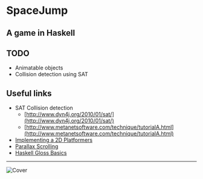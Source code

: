 # SpaceJump
A game in Haskell
---

## TODO
* Animatable objects
* Collision detection using SAT

## Useful links
- SAT Collision detection
  * [http://www.dyn4j.org/2010/01/sat/](http://www.dyn4j.org/2010/01/sat/)
  * [http://www.metanetsoftware.com/technique/tutorialA.html](http://www.metanetsoftware.com/technique/tutorialA.html)
- [Implementing a 2D Platformers](http://www.gamedev.net/page/resources/_/technical/game-programming/the-guide-to-implementing-2d-platformers-r2936)
- [Parallax Scrolling](https://gamedevelopment.tutsplus.com/tutorials/parallax-scrolling-a-simple-effective-way-to-add-depth-to-a-2d-game--cms-21510)
- [Haskell Gloss Basics](http://andrew.gibiansky.com/blog/haskell/haskell-gloss/)
---
![Cover](https://github.com/linhlenguyen/SpaceJump/blob/master/bmp/cover.jpg)
